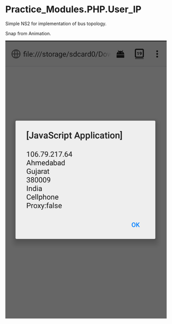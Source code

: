 # Practice_Modules.PHP.User_IP
Simple NS2 for implementation of bus topology.

Snap from Animation.

![Snap from animation](https://github.com/Kashyap-Nirmal/Practice_Modules/blob/master/PHP/User_IP/Snap%20from%20cellphone.png)
